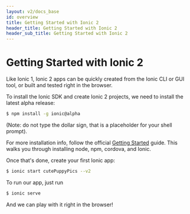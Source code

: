 ```yaml
---
layout: v2/docs_base
id: overview
title: Getting Started with Ionic 2
header_title: Getting Started with Ionic 2
header_sub_title: Getting Started with Ionic 2
---
```

<h1 class="title">Getting Started with Ionic 2</h1>

Like Ionic 1, Ionic 2 apps can be quickly created from the Ionic CLI or GUI tool, or built and tested right in the browser.

To install the Ionic SDK and create Ionic 2 projects, we need to install the latest alpha release:

```bash
$ npm install -g ionic@alpha
```

(Note: do not type the dollar sign, that is a placeholder for your shell prompt).

For more installation info, follow the official [Getting Started](http://ionicframework.com/getting-started/) guide. This walks you through
installing node, npm, cordova, and Ionic.

Once that's done, create your first Ionic app:

```bash
$ ionic start cutePuppyPics --v2
```

To run our app, just run

```bash
$ ionic serve
```

And we can play with it right in the browser!
